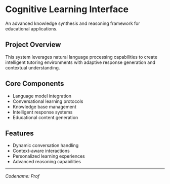 # Cognitive Learning Interface

An advanced knowledge synthesis and reasoning framework for educational applications.

## Project Overview

This system leverages natural language processing capabilities to create intelligent tutoring environments with adaptive response generation and contextual understanding.

## Core Components

- Language model integration
- Conversational learning protocols
- Knowledge base management
- Intelligent response systems
- Educational content generation

## Features

- Dynamic conversation handling
- Context-aware interactions
- Personalized learning experiences
- Advanced reasoning capabilities

---

*Codename: Prof*

